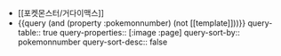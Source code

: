 - [[포켓몬스터/거다이맥스]]
- {{query (and (property :pokemonnumber) (not [[template]]))}}
  query-table:: true
  query-properties:: [:image :page]
  query-sort-by:: pokemonnumber
  query-sort-desc:: false